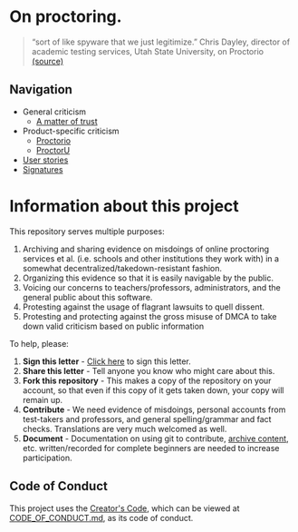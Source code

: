 # On proctoring.
> “sort of like spyware that we just legitimize.”
> Chris Dayley, director of academic testing services, Utah State University, on Proctorio [(source)](https://www.forbes.com/sites/seanlawson/2020/04/24/are-schools-forcing-students-to-install-spyware-that-invades-their-privacy-as-a-result-of-the-coronavirus-lockdown)

## Navigation
 - General criticism
   - [A matter of trust](trust.md)
 - Product-specific criticism
   - [Proctorio](proctorio/README.md)
   - [ProctorU](proctoru/README.md)
 - [User stories](https://github.com/oofdere/onproctoring/labels/user%20account)
 - [Signatures](https://github.com/oofdere/onproctoring/labels/signature)

# Information about this project
This repository serves multiple purposes:
1. Archiving and sharing evidence on misdoings of online proctoring services et al. (i.e. schools and other institutions they work with) in a somewhat decentralized/takedown-resistant fashion.
2. Organizing this evidence so that it is easily navigable by the public.
3. Voicing our concerns to teachers/professors, administrators, and the general public about this software.
4. Protesting against the usage of flagrant lawsuits to quell dissent.
5. Protesting and protecting against the gross misuse of DMCA to take down valid criticism based on public information

To help, please:
1. **Sign this letter** - [Click here](https://github.com/oofdere/onproctoring/issues/new?assignees=&labels=signature&template=signature.md&title=Signature+from+%3CUSERNAME%3E) to sign this letter.
2. **Share this letter** - Tell anyone you know who might care about this.
3. **Fork this repository** - This makes a copy of the repository on your account, so that even if this copy of it gets taken down, your copy will remain up.
4. **Contribute** - We need evidence of misdoings, personal accounts from test-takers and professors, and general spelling/grammar and fact checks. Translations are very much welcomed as well.
5. **Document** - Documentation on using git to contribute, [archive content](archival.md), etc. written/recorded for complete beginners are needed to increase participation.

## Code of Conduct
This project uses the [Creator's Code](https://github.com/Xe/creators-code), which can be viewed at [CODE_OF_CONDUCT.md](CODE_OF_CONDUCT.md), as its code of conduct.